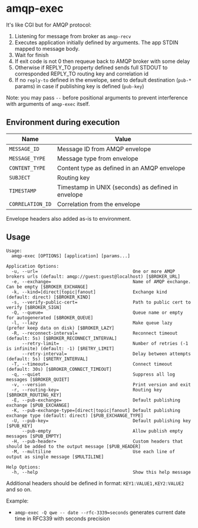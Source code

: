 # amqp-exec

It's like CGI but for AMQP protocol:

1. Listening for message from broker as `amqp-recv`
2. Executes application initially defined by arguments. The app STDIN mapped to message body.
3. Wait for finish
4. If exit code is not 0 then requeue back to AMQP broker with some delay
5. Otherwise if REPLY_TO property defined sends full STDOUT to corresponded 
REPLY_TO routing key and correlation id
6. If no `reply-to` defined in the envelope, send to default destination (`pub-*` params) in case if publishing key 
is defined (`pub-key`) 

Note: you may pass `--` before positional arguments to prevent interference with arguments of `amqp-exec` itself.

## Environment during execution

| Name            | Value |
|-----------------|-------|
| `MESSAGE_ID`    |  Message ID from  AMQP envelope   |
| `MESSAGE_TYPE`  |  Message type from envelope     |
| `CONTENT_TYPE`  |  Content type as defined in an AMQP envelope     |
| `SUBJECT`       |  Routing key     |
| `TIMESTAMP`     |  Timestamp in UNIX (seconds) as defined in envelope     |
| `CORRELATION_ID`|  Correlation from the envelope     |


Envelope headers also added as-is to environment.

## Usage


```
Usage:
  amqp-exec [OPTIONS] [application] [params...]

Application Options:
  -u, --url=                                    One or more AMQP brokers urls (default: amqp://guest:guest@localhost) [$BROKER_URL]
  -e, --exchange=                               Name of AMQP exchange. Can be empty [$BROKER_EXCHANGE]
  -k, --kind=[direct|topic|fanout]              Exchange kind (default: direct) [$BROKER_KIND]
  -s, --verify-public-cert=                     Path to public cert to verify [$BROKER_SIGN]
  -Q, --queue=                                  Queue name or empty for autogenerated [$BROKER_QUEUE]
  -l, --lazy                                    Make queue lazy (prefer keep data on disk) [$BROKER_LAZY]
  -R, --reconnect-interval=                     Reconnect timeout (default: 5s) [$BROKER_RECONNECT_INTERVAL]
      --retry-limit=                            Number of retries (-1 is infinite) (default: -1) [$RETRY_LIMIT]
      --retry-interval=                         Delay between attempts (default: 5s) [$RETRY_INTERVAL]
  -T, --timeout=                                Connect timeout (default: 30s) [$BROKER_CONNECT_TIMEOUT]
  -q, --quiet                                   Suppress all log messages [$BROKER_QUIET]
  -v, --version                                 Print version and exit
  -r, --routing-key=                            Routing key [$BROKER_ROUTING_KEY]
  -E, --pub-exchange=                           Default publishing exchange [$PUB_EXCHANGE]
  -K, --pub-exchange-type=[direct|topic|fanout] Default publishing exchange type (default: direct) [$PUB_EXCHANGE_TYPE]
  -U, --pub-key=                                Default publishing key [$PUB_KEY]
      --pub-empty                               Allow publish empty messages [$PUB_EMPTY]
  -H, --pub-header=                             Custom headers that should be added to the output message [$PUB_HEADER]
  -M, --multiline                               Use each line of output as single message [$MULTILINE]

Help Options:
  -h, --help                                    Show this help message

```

Additional headers should be defined in format: `KEY1:VALUE1,KEY2:VALUE2` and so on.

Example:


* `amqp-exec -Q qwe -- date --rfc-3339=seconds`
generates current date time in RFC339 with seconds precision
